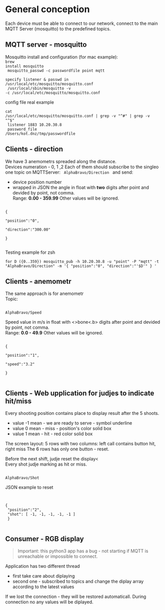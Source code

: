 # General conception
Each device must be able to connect to our network, connect to the main MQTT Server (mosquitto) to the predefined topics.

## MQTT server - mosquitto
Mosquitto install and configuration (for mac example):<br>
<code>brew install mosquitto<br>
mosquitto_passwd -c passwordfile point mqtt<br>
specify listener & passwd in /usr/local/etc/mosquitto/mosquitto.conf<br>
/usr/local/sbin/mosquitto -v -c /usr/local/etc/mosquitto/mosquitto.conf</code>

config file real example <p>
<code>cat /usr/local/etc/mosquitto/mosquitto.conf | grep -v "^#" | grep -v "^$"<br>
listener 1883 10.20.30.8<br>
password_file /Users/kot.dnz/tmp/passwordfile</code>
<p>

## Clients - direction
We have 3 anemometrs spreaded along the distance. <br>
Devices numeration - 0, 1 ,2
Each of them should subscribe to the singleo one topic on MQTTServer:
<code>
AlphaBravo/Direction
</code>
and send:
- device position number
- wrapped in JSON the angle in float with <b>two</b> digits after point and devided by point, not comma.<br>
Range: <b>0.00 - 359.99</b>
Other values will be ignored.<br>
<code>
{<br>
"position":"0",<br>
"direction":"300.00"<br>
}<br>
</code>

<p>Testing example for zsh <br>
<code>
for D ({0..359}) mosquitto_pub -h 10.20.30.8 -u "point" -P "mqtt" -t "AlphaBravo/Direction" -m '{ "position":"0", "direction":"'$D'" } '
</code>

## Clients - anemometr
The same approach is for anemometr<br>
Topic:

<code>
AlphaBravo/Speed
</code>

Speed value in m/s in float with <>bone<.b> digits after point and devided by point, not comma.<br>
Range: <b>0.0 - 49.9</b>
Other values will be ignored.<br>

<code>
{<br>
"position":"1",<br>
"speed":"3.2"<br>
}<br>
</code>

## Clients - Web upplication for judjes to indicate hit/miss
Every shooting position contains place to display result after the 5 shoots.
- value -1 mean - we are ready to serve - symbol underline
- value 0 mean - miss - position's color solid box
- value 1 mean - hit - red color solid box

The screen layout:
5 rows with two columns: left call contains button hit, right miss 
The 6 rows has only one button - reset. 

Before the next shift, judje reset the display<<br>
Every shot judje marking as hit or miss.

<code>
AlphaBravo/Shot
</code>

JSON example to reset 
<code>

{<br>
"position":"2",<br>
"shot": [ -1, -1, -1, -1, -1 ]<br>
}<br>
</code>


## Consumer - RGB display
> Important: this python3 app has a bug - not starting if MQTT is unreachable or impossible to connect.

Application has two different thread
- first take care about diplaying 
- second one - subscribed to topics and change the diplay array according to the latest values

If we lost the connection - they will be restored automaticall. During connection no any values will be diplayed.


